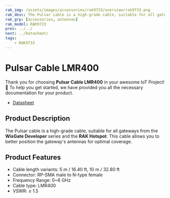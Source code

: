 ```yaml
---
rak_img: /assets/images/accessories/rak9733/overview/rak9733.png
rak_desc: The Pulsar cable is a high-grade cable, suitable for all gateways from the WisGate Developer series and the RAK Hotspot.
rak_grp: [accessories, antennas]
rak_model: RAK9733 
prev: ../../
next: ../Datasheet/
tags: 
    - RAK9733
---
```



# Pulsar Cable LMR400

Thank you for choosing **Pulsar Cable LMR400** in your awesome IoT Project! 🎉 To help you get started, we have provided you all the necessary documentation for your product.

* [Datasheet](../Datasheet/)

## Product Description

The Pulsar cable is a high-grade cable, suitable for all gateways from the **WisGate Developer** series and the **RAK Hotspot**. This cable allows you to better position the gateway's antennas for optimal coverage.

## Product Features

-   Cable length variants: 5&nbsp;m / 16.40&nbsp;ft, 10&nbsp;m / 32.80&nbsp;ft
-   Connector: RP-SMA male to N-type female
-   Frequency Range: 0~6&nbsp;GHz
-   Cable type: LMR400
-   VSWR: ≤ 1.5

